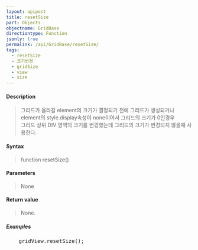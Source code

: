 ```yaml
---
layout: apipost
title: resetSize
part: Objects
objectname: GridBase
directiontype: Function
jsonly: true
permalink: /api/GridBase/resetSize/
tags:
  - resetSize
  - 크기변경
  - gridSize
  - view
  - size
---
```



#### Description	

> 그리드가 올라갈 element의 크기가 결정되기 전에 그리드가 생성되거나 element의 style.display속성이 none이어서 그리드의 크기가 0인경우   
> 그리드 상위 DIV 영역의 크기를 변경했는데 그리드의 크기가 변경되지 않을때 사용한다.  


#### Syntax

> function resetSize()

#### Parameters

> None

#### Return value

> None.

##### Examples 

<pre class="prettyprint">
    gridView.resetSize();    
</pre>

